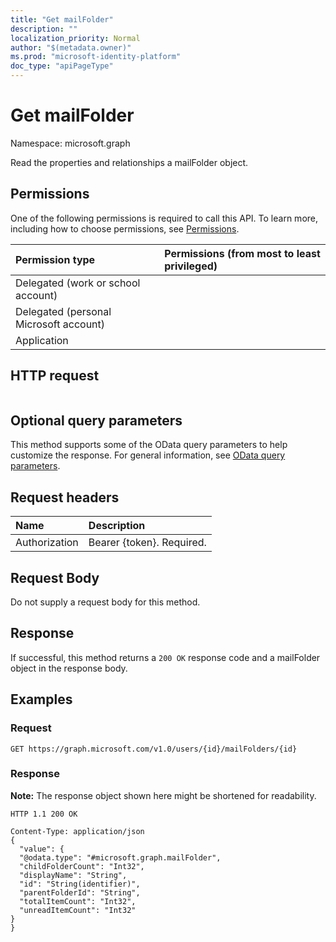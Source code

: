 ```yaml
---
title: "Get mailFolder"
description: ""
localization_priority: Normal
author: "$(metadata.owner)"
ms.prod: "microsoft-identity-platform"
doc_type: "apiPageType"
---
```


# Get mailFolder

Namespace: microsoft.graph

Read the properties and relationships a mailFolder object.

## Permissions

One of the following permissions is required to call this API. To learn more, including how to choose permissions, see [Permissions](/graph/permissions-reference).

| Permission type                        | Permissions (from most to least privileged) |
| :------------------------------------- | :------------------------------------------ |
| Delegated (work or school account)     |                                             |
| Delegated (personal Microsoft account) |                                             |
| Application                            |                                             |

## HTTP request

<!-- {
  "blockType": "ignored"
}
-->

```http

```

## Optional query parameters

This method supports some of the OData query parameters to help customize the response. For general information, see [OData query parameters](/graph/query-parameters).

## Request headers

| Name          | Description               |
| :------------ | :------------------------ |
| Authorization | Bearer {token}. Required. |

## Request Body

<!-- Actions and Functions -->

<!-- CRUD Methods -->

Do not supply a request body for this method.

## Response

If successful, this method returns a `200 OK` response code and a mailFolder object in the response body.

## Examples

### Request

<!-- {
  "blockType": "request",
  "name": "get_mailfolder"
}
-->

```http
GET https://graph.microsoft.com/v1.0/users/{id}/mailFolders/{id}

```

### Response

**Note:** The response object shown here might be shortened for readability.

<!-- {
  "blockType": "response",
  "truncated": true,
  "@odata.type": "Microsoft.OutlookServices.mailFolder"
}
-->

```http
HTTP 1.1 200 OK

Content-Type: application/json
{
  "value": {
  "@odata.type": "#microsoft.graph.mailFolder",
  "childFolderCount": "Int32",
  "displayName": "String",
  "id": "String(identifier)",
  "parentFolderId": "String",
  "totalItemCount": "Int32",
  "unreadItemCount": "Int32"
}
}

```
